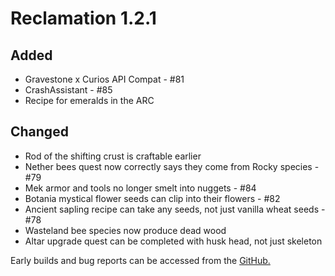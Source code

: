 # Reclamation 1.2.1

## Added

* Gravestone x Curios API Compat - #81
* CrashAssistant - #85
* Recipe for emeralds in the ARC


## Changed

* Rod of the shifting crust is craftable earlier
* Nether bees quest now correctly says they come from Rocky species - #79
* Mek armor and tools no longer smelt into nuggets - #84
* Botania mystical flower seeds can clip into their flowers - #82
* Ancient sapling recipe can take any seeds, not just vanilla wheat seeds - #78
* Wasteland bee species now produce dead wood
* Altar upgrade quest can be completed with husk head, not just skeleton


Early builds and bug reports can be accessed from the [GitHub.](https://github.com/ACCBDD/reclamation-dev)